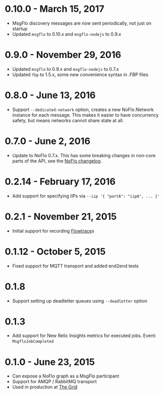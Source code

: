 # 0.10.0 - March 15, 2017

* MsgFlo discovery messages are now sent periodically, not just on startup
* Updated `msgflo` to 0.10.x and `msgflo-nodejs` to 0.9.x

# 0.9.0 - November 29, 2016

* Updated `msgflo` to 0.9.x and `msgflo-nodejs` to 0.7.x
* Updated `fbp` to 1.5.x, some new convenience syntax in .FBP files

# 0.8.0 - June 13, 2016

* Support `--dedicated-network` option, creates a new NoFlo.Network instance for each message.
This makes it easier to have concurrency safety, but means networks cannot share state at all.

# 0.7.0 - June 2, 2016

* Update to NoFlo 0.7.x. This has some breaking changes in non-core parts of the API, see the [NoFlo changelog](https://github.com/noflo/noflo/blob/master/CHANGES.md#070-march-31st-2016).

# 0.2.14 - February 17, 2016

* Add support for specifying IIPs via `--iip '{ "portA": "iipA", ... }'`

# 0.2.1 - November 21, 2015

* Initial support for recording [Flowtrace](https://github.com/flowbased/flowtrace)s

# 0.1.12 - October 5, 2015

* Fixed support for MQTT transport and added end2end tests

# 0.1.8

* Support setting up deadletter queues using `--deadletter` option

# 0.1.3

* Add support for New Relic Insights metrics for executed jobs. Event: `MsgfloJobCompleted`

# 0.1.0 - June 23, 2015

* Can expose a NoFlo graph as a MsgFlo participant
* Support for AMQP / RabbitMQ transport
* Used in production at [The Grid](https://thegrid.io)
